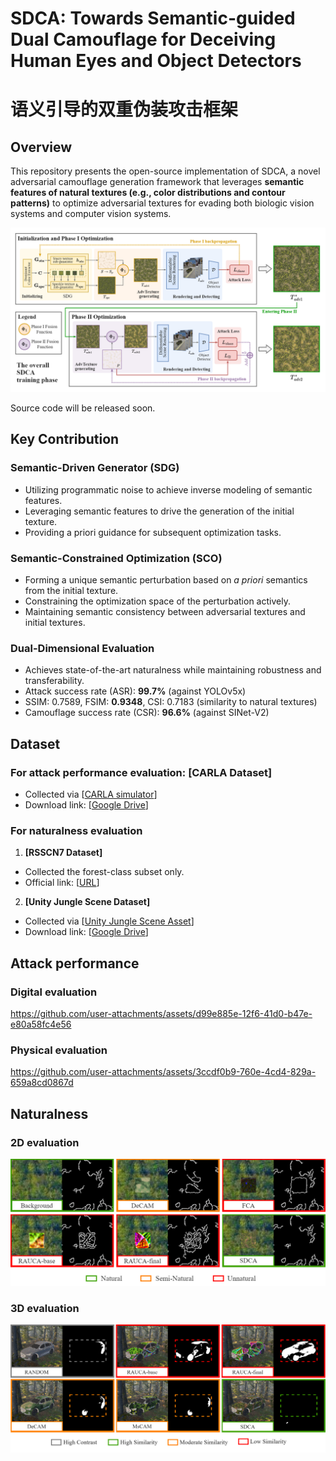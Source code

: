 # SDCA: Towards Semantic-guided Dual Camouflage for Deceiving Human Eyes and Object Detectors
# 语义引导的双重伪装攻击框架

## Overview
This repository presents the open-source implementation of SDCA, a novel adversarial camouflage generation framework that leverages **semantic features of natural textures (e.g., color distributions and contour patterns)** to optimize adversarial textures for evading both biologic vision systems and computer vision systems.

![Overall](https://github.com/Haoq1nYuan/Semantic-guided-Dual-Camouflage-Attack/blob/main/assets/framework.png)

Source code will be released soon.

## Key Contribution

### Semantic-Driven Generator (SDG)
- Utilizing programmatic noise to achieve inverse modeling of semantic features.
- Leveraging semantic features to drive the generation of the initial texture.
- Providing a priori guidance for subsequent optimization tasks.

### Semantic-Constrained Optimization (SCO)
- Forming a unique semantic perturbation based on *a priori* semantics from the initial texture.
- Constraining the optimization space of the perturbation actively.
- Maintaining semantic consistency between adversarial textures and initial textures.

### Dual-Dimensional Evaluation
- Achieves state-of-the-art naturalness while maintaining robustness and transferability.
- Attack success rate (ASR): **99.7%** (against YOLOv5x)
- SSIM: 0.7589, FSIM: **0.9348**, CSI: 0.7183 (similarity to natural textures)
- Camouflage success rate (CSR): **96.6%** (against SINet-V2)

## Dataset
### For attack performance evaluation: **[CARLA Dataset]**
- Collected via [[CARLA simulator](http://carla.org/)]
- Download link: [[Google Drive]()]

### For naturalness evaluation
1. **[RSSCN7 Dataset]** 
- Collected the forest-class subset only.
- Official link: [[URL](https://github.com/palewithout/RSSCN7)]

2. **[Unity Jungle Scene Dataset]** 
- Collected via [[Unity Jungle Scene Asset](https://naturemanufacture.com/forest-environment-set/)]
- Download link: [[Google Drive]()]

## Attack performance

### Digital evaluation
https://github.com/user-attachments/assets/d99e885e-12f6-41d0-b47e-e80a58fc4e56

### Physical evaluation
https://github.com/user-attachments/assets/3ccdf0b9-760e-4cd4-829a-659a8cd0867d

## Naturalness

### 2D evaluation
![2Dn](https://github.com/Haoq1nYuan/Semantic-guided-Dual-Camouflage-Attack/blob/main/assets/2Dn.png)

### 3D evaluation
![3Dn](https://github.com/Haoq1nYuan/Semantic-guided-Dual-Camouflage-Attack/blob/main/assets/3Dn.png)
